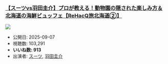 ### [【スーツvs羽田圭介】プロが教える！動物園の隠された楽しみ方＆北海道の海鮮ビュッフェ【ReHacQ旅北海道②】](https://www.youtube.com/watch?v=k-v9M-DDo4s)
[![](https://img.youtube.com/vi/k-v9M-DDo4s/sddefault.jpg)](https://www.youtube.com/watch?v=k-v9M-DDo4s)
-   公開日: 2025-09-07
-   視聴数: 103,291
-   **いいね数: 913**
-   出演者: [スーツ](/rehacq_fan/people/スーツ "wikilink"), [羽田圭介](/rehacq_fan/people/羽田圭介 "wikilink")
